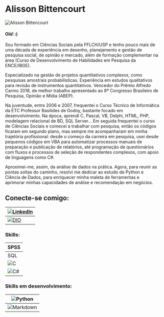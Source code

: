 # Alisson Bittencourt

![Alisson Bittencourt](https://i.ibb.co/5jTCxq8/2022-RETRATOS-ALS-1-edited-edited-edited400.jpg)

#### Olá! :)

Sou formado em Ciências Sociais pela FFLCH/USP e tenho pouco mais de uma década de experiência em desenho, planejamento e gestão de pesquisa social, de opinião e mercado, além de formação complementar na área (Curso de Desenvolvimento de Habilidades em Pesquisa da ENCE/IBGE).

Especializado na gestão de projetos quantitativos complexos, como pesquisas amostrais probabilísticas. Experiência em estudos qualitativos para revisão de instrumentos quantitativos. Vencedor do Prêmio Alfredo Carmo 2018, de melhor trabalho apresentado ao 8º Congresso Brasileiro de Pesquisa, Opinião e Mídia (ABEP).

Na juventude, entre 2006 e 2007, frequentei o Curso Técnico de Informática da ETC Professor Basilides de Godoy, bastante focado em desenvolvimento. Na época, aprendi C, Pascal, VB, Delphi, HTML, PHP, modelagem relacional de BD, SQL Server... Em seguida frequentei o curso de Ciências Sociais e comecei a trabalhar com pesquisa, então os códigos ficaram em segundo plano, mas sempre me acompanharam em minha trajetória profissional: desde o começo da carreira em pesquisa, usei desde pequenos códigos em VBA para automatizar processos manuais de preparação e publicação de relatórios, até programação de questionários com fluxos e processos de seleção de respondentes complexos, com apoio de linguagens como C#.

Aproximei-me, assim, da análise de dados na prática. Agora, para reunir as pontas soltas do caminho, resolvi me dedicar ao estudo de Python e Ciência de Dados, para enriquecer minha maleta de ferramentas e aprimorar minhas capacidades de análise e recomendação em negócios.

## Conecte-se comigo:
|[![LinkedIn](https://img.shields.io/badge/LinkedIn-000?style=for-the-badge&logo=linkedin&logoColor=0E76A8)](https://www.linkedin.com/in/alisson-bbcamargo/)|
|----|
|[![DIO](https://img.shields.io/badge/DIO-000?style=for-the-badge&logo=DIO)](https://www.dio.me/users/alissonbbc)|

### Skills:
|SPSS| 
|----|
|SQL|
|![C](https://img.shields.io/badge/C-000?style=for-the-badge&logo=c)|
|![C#](https://img.shields.io/badge/C%23-000?style=for-the-badge&logo=c-sharp&logoColor=823085)|

### Skills em desenvolvimento:
|![Python](https://img.shields.io/badge/Python-000?style=for-the-badge&logo=python)|
|----|
|![Markdown](https://img.shields.io/badge/Markdown-000?style=for-the-badge&logo=markdown)|